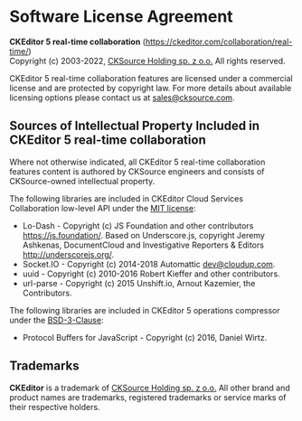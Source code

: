 Software License Agreement
==========================

**CKEditor 5 real-time collaboration** (https://ckeditor.com/collaboration/real-time/)<br>
Copyright (c) 2003-2022, [CKSource Holding sp. z o.o.](https://cksource.com) All rights reserved.

CKEditor 5 real-time collaboration features are licensed under a commercial license and are protected by copyright law.
For more details about available licensing options please contact us at sales@cksource.com.

Sources of Intellectual Property Included in CKEditor 5 real-time collaboration
-------------------------------------------------------------------------------

Where not otherwise indicated, all CKEditor 5 real-time collaboration features content is authored by CKSource engineers and consists of CKSource-owned intellectual property.

The following libraries are included in CKEditor Cloud Services Collaboration low-level API under the [MIT license](https://opensource.org/licenses/MIT):

* Lo-Dash - Copyright (c) JS Foundation and other contributors https://js.foundation/. Based on Underscore.js, copyright Jeremy Ashkenas, DocumentCloud and Investigative Reporters & Editors http://underscorejs.org/.
* Socket.IO - Copyright (c) 2014-2018 Automattic <dev@cloudup.com>.
* uuid - Copyright (c) 2010-2016 Robert Kieffer and other contributors.
* url-parse - Copyright (c) 2015 Unshift.io, Arnout Kazemier, the Contributors.

The following libraries are included in CKEditor 5 operations compressor under the [BSD-3-Clause](https://opensource.org/licenses/BSD-3-Clause):

* Protocol Buffers for JavaScript - Copyright (c) 2016, Daniel Wirtz.

Trademarks
----------

**CKEditor** is a trademark of [CKSource Holding sp. z o.o.](https://cksource.com) All other brand and product names are trademarks, registered trademarks or service marks of their respective holders.
